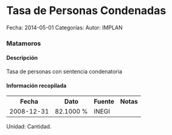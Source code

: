 Tasa de Personas Condenadas
=====

Fecha: 2014-05-01
Categorías: 
Autor: IMPLAN

### Matamoros

#### Descripción

Tasa de personas con sentencia condenatoria

#### Información recopilada

<table class="table table-hover table-bordered">
  <tr><th>Fecha</th><th>Dato</th><th>Fuente</th><th>Notas</th></tr>
  <tr><td>2008-12-31</td><td>82.1000 %</td><td>INEGI</td><td></td></tr>
</table>

Unidad: Cantidad.
